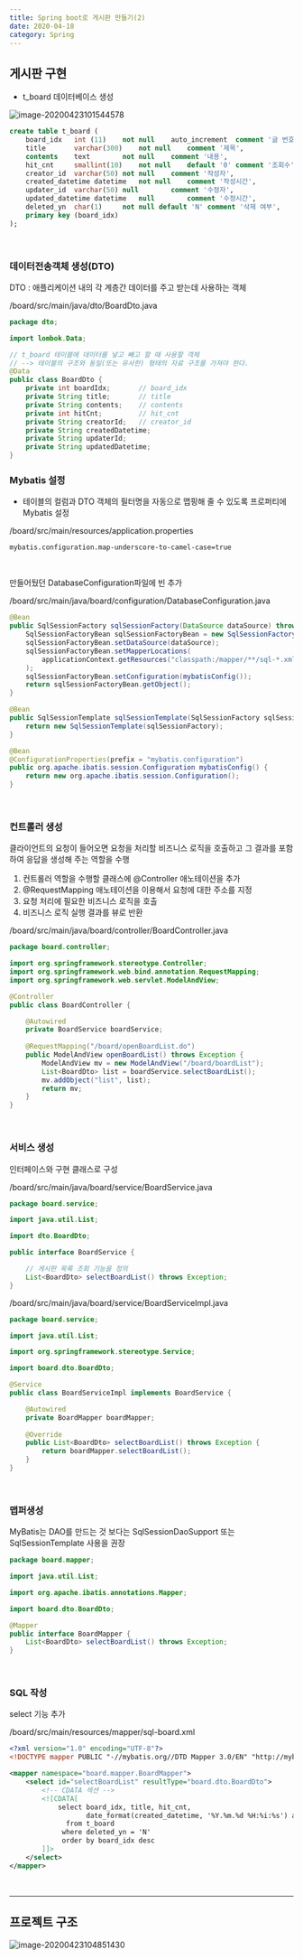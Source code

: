 ```yaml
---
title: Spring boot로 게시판 만들기(2)
date: 2020-04-18
category: Spring
---
```


## 게시판 구현

* t_board 데이터베이스 생성

![image-20200423101544578](image-20200423101544578.png)

```sql
create table t_board (
	board_idx	int (11)	not null	auto_increment	comment '글 번호', 
	title		varchar(300)	not null	comment	'제목', 
	contents	text		not null	comment '내용', 
	hit_cnt		smallint(10)	not null	default '0'	comment '조회수',
	creator_id	varchar(50)	not null	comment '작성자', 
	created_datetime datetime	not null	comment '작성시간', 
	updater_id	varchar(50)	null		comment '수정자', 
	updated_datetime datetime	null		comment '수정시간', 
	deleted_yn	char(1)		not null default 'N' comment '삭제 여부', 
	primary key (board_idx)
);
```

<br/>

### 데이터전송객체 생성(DTO)

DTO : 애플리케이션 내의 각 계층간 데이터를 주고 받는데 사용하는 객체

/board/src/main/java/dto/BoardDto.java

```java
package dto;

import lombok.Data;

// t_board 테이블에 데이터를 넣고 빼고 할 때 사용할 객체
// --> 테이블의 구조와 동일(또는 유사한) 형태의 자료 구조를 가져야 한다.
@Data
public class BoardDto {
	private int boardIdx;		// board_idx
	private String title; 		// title
	private String contents; 	// contents
	private int hitCnt; 		// hit_cnt		
	private String creatorId;	// creator_id	
	private String createdDatetime;
	private String updaterId;	
	private String updatedDatetime;
}
```



### Mybatis 설정

* 테이블의 컬럼과 DTO 객체의 필터명을 자동으로 맵핑해 줄 수 있도록 프로퍼티에 Mybatis 설정

/board/src/main/resources/application.properties

```properties
mybatis.configuration.map-underscore-to-camel-case=true
```

<br/>

만들어뒀던 DatabaseConfiguration파일에 빈 추가 

/board/src/main/java/board/configuration/DatabaseConfiguration.java 

```java
@Bean
public SqlSessionFactory sqlSessionFactory(DataSource dataSource) throws Exception {
    SqlSessionFactoryBean sqlSessionFactoryBean = new SqlSessionFactoryBean();
    sqlSessionFactoryBean.setDataSource(dataSource);
    sqlSessionFactoryBean.setMapperLocations(
        applicationContext.getResources("classpath:/mapper/**/sql-*.xml")
    );
    sqlSessionFactoryBean.setConfiguration(mybatisConfig());
    return sqlSessionFactoryBean.getObject();
}

@Bean
public SqlSessionTemplate sqlSessionTemplate(SqlSessionFactory sqlSessionFactory) {
    return new SqlSessionTemplate(sqlSessionFactory);
}

@Bean
@ConfigurationProperties(prefix = "mybatis.configuration")
public org.apache.ibatis.session.Configuration mybatisConfig() {
    return new org.apache.ibatis.session.Configuration();		
}

```

<br/>

### 컨트롤러 생성

클라이언트의 요청이 들어오면 요청을 처리할 비즈니스 로직을 호출하고 그 결과를 포함하여 응답을 생성해 주는 역할을 수행

1. 컨트롤러 역할을 수행할 클래스에 @Controller 애노테이션을 추가
2. @RequestMapping 애노테이션을 이용해서 요청에 대한 주소를 지정
3. 요청 처리에 필요한 비즈니스 로직을 호출
4. 비즈니스 로직 실행 결과를 뷰로 반환

/board/src/main/java/board/controller/BoardController.java

```java
package board.controller;

import org.springframework.stereotype.Controller;
import org.springframework.web.bind.annotation.RequestMapping;
import org.springframework.web.servlet.ModelAndView;

@Controller
public class BoardController {

	@Autowired
	private BoardService boardService;
	
	@RequestMapping("/board/openBoardList.do")
	public ModelAndView openBoardList() throws Exception {
		ModelAndView mv = new ModelAndView("/board/boardList");
		List<BoardDto> list = boardService.selectBoardList();
		mv.addObject("list", list);
		return mv;
	}
}
```

<br/>

### 서비스 생성

인터페이스와 구현 클래스로 구성

/board/src/main/java/board/service/BoardService.java

```java
package board.service;

import java.util.List;

import dto.BoardDto;

public interface BoardService {

	// 게시판 목록 조회 기능을 정의
	List<BoardDto> selectBoardList() throws Exception; 
}
```

/board/src/main/java/board/service/BoardServiceImpl.java

```java
package board.service;

import java.util.List;

import org.springframework.stereotype.Service;

import board.dto.BoardDto;

@Service
public class BoardServiceImpl implements BoardService {

	@Autowired
	private BoardMapper boardMapper;
	
	@Override
	public List<BoardDto> selectBoardList() throws Exception {
		return boardMapper.selectBoardList();
	}
}
```

<br/>

### 맵퍼생성

MyBatis는 DAO를 만드는 것 보다는 SqlSessionDaoSupport 또는 SqlSessionTemplate 사용을 권장

```java
package board.mapper;

import java.util.List;

import org.apache.ibatis.annotations.Mapper;

import board.dto.BoardDto;

@Mapper
public interface BoardMapper {
	List<BoardDto> selectBoardList() throws Exception;
}
```

<br/>

### SQL 작성

select 기능 추가

/board/src/main/resources/mapper/sql-board.xml

```xml
<?xml version="1.0" encoding="UTF-8"?>
<!DOCTYPE mapper PUBLIC "-//mybatis.org//DTD Mapper 3.0/EN" "http://mybatis.org/dtd/mybatis-3-mapper.dtd">

<mapper namespace="board.mapper.BoardMapper">
	<select id="selectBoardList" resultType="board.dto.BoardDto">
		<!-- CDATA 섹션 -->
		<![CDATA[
			select board_idx, title, hit_cnt, 
			       date_format(created_datetime, '%Y.%m.%d %H:%i:%s') as created_datetime
		      from t_board
		     where deleted_yn = 'N'
		     order by board_idx desc
		]]>
	</select>
</mapper>
```

<br/>

---

## 프로젝트 구조

![image-20200423104851430](image-20200423104851430.png)